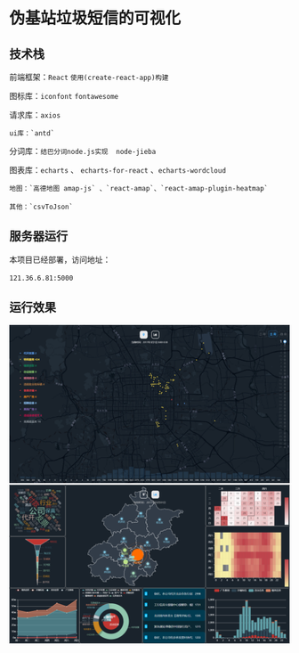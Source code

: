 # 伪基站垃圾短信的可视化
## 技术栈

前端框架：`React`  `使用(create-react-app)构建`

  图标库：`iconfont`  `fontawesome`

  请求库：`axios`

    ui库：`antd`

  分词库：`结巴分词node.js实现  node-jieba`

  图表库：`echarts` 、 `echarts-for-react` 、`echarts-wordcloud`

    地图：`高德地图 amap-js` 、`react-amap`、`react-amap-plugin-heatmap`

    其他：`csvToJson`


## 服务器运行

本项目已经部署，访问地址：

`121.36.6.81:5000`

## 运行效果
![map](https://github.com/st4rlight/infovis-react/blob/master/readme-imgs/map.png)
![analyse](https://github.com/st4rlight/infovis-react/blob/master/readme-imgs/analyse.png)
